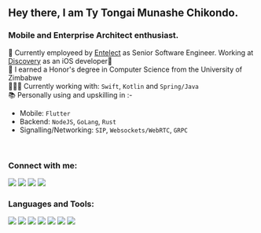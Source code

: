 ## Hey there, I am Ty Tongai Munashe Chikondo.


### Mobile and Enterprise Architect enthusiast.
👔  Currently employeed by [Entelect](https://culture.entelect.co.za) as Senior Software Engineer.
Working at [Discovery](https://www.discovery.co.za) as an iOS developer🍎
<br>
🏫 I earned a Honor's degree in Computer Science from the University of Zimbabwe
<br>
👨🏾‍💻 Currently working with: `Swift`, `Kotlin` and `Spring/Java`
<br>
📚 Personally using and upskilling in :-
  * Mobile: `Flutter`
  * Backend: `NodeJS`, `GoLang`, `Rust`
  * Signalling/Networking: `SIP`, `Websockets/WebRTC`, `GRPC`
<br>

### Connect with me:
[<img src="https://img.icons8.com/color/48/000000/microsoft-outlook-2019.png"/>][outlook]
[<img src="https://img.icons8.com/color/48/000000/gmail.png"/>][gmail]
[<img src="https://img.icons8.com/color/48/000000/linkedin.png"/>][linkedin]
[<img src="https://img.icons8.com/color/48/000000/resume.png"/>][resume]

### Languages and Tools:
[<img src="https://img.icons8.com/color/48/000000/swift.png"/>](https://swift.org/)
[<img src="https://img.icons8.com/color/48/000000/spring-logo.png"/>](https://spring.io)
[<img src="https://img.icons8.com/color/48/000000/docker.png"/>](https://www.docker.com/)
[<img src="https://img.icons8.com/color/48/000000/flutter.png"/>](https://docs.flutter.dev)
[<img src="https://img.icons8.com/color/48/000000/nodejs.png"/>](https://nodejs.org/docs/latest-v18.x/api/)
[<img src="https://img.icons8.com/color/48/000000/golang.png"/>](https://go.dev/doc/)
[<img src="https://img.icons8.com/color/48/000000/kotlin.png"/>](https://kotlinlang.org/docs/home.html)

[linkedin]: https://www.linkedin.com/in/chikondot/
[outlook]: mailto:tychi96@outlook.com
[gmail]: mailto:tychi96@gmail.com
[resume]: https://github.com/chikondot/chikondot/blob/main/chikondot.resume.pdf
